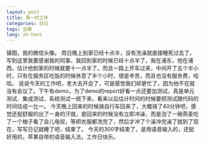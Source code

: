 ```yaml
---
layout: post
title: 周一的工作
categories: 日记
tags: 豆瓣
lang: zh-hans
---
```

镇图，我的微信头像。
周日晚上到家已经十点半，没有洗澡就直接睡死过去了，写到这里我要感谢我的同事，我回到家的时候已经十点半了，我在浦东，他在浦西，估计他到家的时候就要十一点半了。而且一路上开车过来，中间开了五个半小时，只有在服务区吃饭的时候休息了半个小时，很是辛苦，而且也没有服务费，哈哈。
说说今天的工作吧，老大去开会了，可是感觉我们却更忙了，因为他不在就没有会议了。下午有demo，为了demo的report好看一点还要加测试，真是单元测试、集成测试、系统测试一统下来，看来以后估计时间的时候要把测试跟代码的时间估成一比一。
今天晚上回来的时候骑自行车回来了，大概骑了40分钟吧，感觉还挺舒服的出了一身的汗就，是回来的时候没有立即冲澡，而是泡了一碗燕麦吃了一个柚子看了会儿电视，等把衣服都洗完了，然后才冲了个澡冲完澡了就到了现在，写写日记就睡了吧，结束了。
今天的300字结束了，是用语音输入的，还挺好用的，苹果自带的语音输入法，工作日快乐。